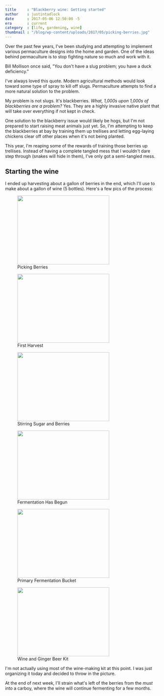 ```yaml
---
title     : "Blackberry wine: Getting started"
author    : justintadlock
date      : 2017-05-06 12:50:00 -5
era       : current
category  : [life, gardening, wine]
thumbnail : "/blog/wp-content/uploads/2017/05/picking-berries.jpg"
---
```


Over the past few years, I've been studying and attempting to implement various permaculture designs into the home and garden.  One of the ideas behind permaculture is to stop fighting nature so much and work with it.

Bill Mollison once said, "You don't have a slug problem; you have a duck deficiency."

I've always loved this quote.  Modern agricultural methods would look toward some type of spray to kill off slugs.  Permaculture attempts to find a more natural solution to the problem.

My problem is not slugs.  It's blackberries.  _What, 1,000s upon 1,000s of blackberries are a problem?_  Yes.  They are a highly invasive native plant that will take over everything if not kept in check.

One solution to the blackberry issue would likely be hogs, but I'm not prepared to start raising meat animals just yet.  So, I'm attempting to keep the blackberries at bay by training them up trellises and letting egg-laying chickens clear off other places when it's not being planted.

This year, I'm reaping some of the rewards of training those berries up trellises.  Instead of having a complete tangled mess that I wouldn't dare step through (snakes will hide in them), I've only got a semi-tangled mess.

## Starting the wine

I ended up harvesting about a gallon of berries in the end, which I'll use to make about a gallon of wine (5 bottles).  Here's a few pics of the process:

<div class="gallery gallery-columns-2">
	<figure class="gallery-item">
		<a href="http://justintadlock.com/blog/wp-content/uploads/2017/05/picking-berries.jpg"><img width="300" height="225" src="http://justintadlock.com/blog/wp-content/uploads/2017/05/picking-berries-300x225.jpg" class="attachment-medium size-medium" alt="" srcset="http://justintadlock.com/blog/wp-content/uploads/2017/05/picking-berries-300x225.jpg 300w, http://justintadlock.com/blog/wp-content/uploads/2017/05/picking-berries-768x576.jpg 768w, http://justintadlock.com/blog/wp-content/uploads/2017/05/picking-berries-960x720.jpg 960w, http://justintadlock.com/blog/wp-content/uploads/2017/05/picking-berries-900x675.jpg 900w, http://justintadlock.com/blog/wp-content/uploads/2017/05/picking-berries.jpg 1600w" sizes="(max-width: 300px) 100vw, 300px"></a>
		<figcaption class="gallery-caption">Picking Berries</figcaption>
	</figure>
	<figure class="gallery-item">
		<a href="http://justintadlock.com/blog/wp-content/uploads/2017/05/harvest.jpg"><img width="300" height="225" src="http://justintadlock.com/blog/wp-content/uploads/2017/05/harvest-300x225.jpg" class="attachment-medium size-medium" alt="" srcset="http://justintadlock.com/blog/wp-content/uploads/2017/05/harvest-300x225.jpg 300w, http://justintadlock.com/blog/wp-content/uploads/2017/05/harvest-768x576.jpg 768w, http://justintadlock.com/blog/wp-content/uploads/2017/05/harvest-960x720.jpg 960w, http://justintadlock.com/blog/wp-content/uploads/2017/05/harvest-900x675.jpg 900w, http://justintadlock.com/blog/wp-content/uploads/2017/05/harvest.jpg 1600w" sizes="(max-width: 300px) 100vw, 300px"></a>
		<figcaption class="gallery-caption">First Harvest</figcaption>
	</figure>
	<figure class="gallery-item">
		<a href="http://justintadlock.com/blog/wp-content/uploads/2017/05/mixing.jpg"><img width="300" height="225" src="http://justintadlock.com/blog/wp-content/uploads/2017/05/mixing-300x225.jpg" class="attachment-medium size-medium" alt="" srcset="http://justintadlock.com/blog/wp-content/uploads/2017/05/mixing-300x225.jpg 300w, http://justintadlock.com/blog/wp-content/uploads/2017/05/mixing-768x576.jpg 768w, http://justintadlock.com/blog/wp-content/uploads/2017/05/mixing-960x720.jpg 960w, http://justintadlock.com/blog/wp-content/uploads/2017/05/mixing-900x675.jpg 900w, http://justintadlock.com/blog/wp-content/uploads/2017/05/mixing.jpg 1600w" sizes="(max-width: 300px) 100vw, 300px"></a>
		<figcaption class="gallery-caption">Stirring Sugar and Berries</figcaption>
	</figure>
	<figure class="gallery-item">
		<a href="http://justintadlock.com/blog/wp-content/uploads/2017/05/fermenting.jpg"><img width="300" height="225" src="http://justintadlock.com/blog/wp-content/uploads/2017/05/fermenting-300x225.jpg" class="attachment-medium size-medium" alt="" srcset="http://justintadlock.com/blog/wp-content/uploads/2017/05/fermenting-300x225.jpg 300w, http://justintadlock.com/blog/wp-content/uploads/2017/05/fermenting-768x576.jpg 768w, http://justintadlock.com/blog/wp-content/uploads/2017/05/fermenting-960x720.jpg 960w, http://justintadlock.com/blog/wp-content/uploads/2017/05/fermenting-900x675.jpg 900w, http://justintadlock.com/blog/wp-content/uploads/2017/05/fermenting.jpg 1600w" sizes="(max-width: 300px) 100vw, 300px"></a>
		<figcaption class="gallery-caption">Fermentation Has Begun</figcaption>
	</figure>
	<figure class="gallery-item">
		<a href="http://justintadlock.com/blog/wp-content/uploads/2017/05/container.jpg"><img width="300" height="225" src="http://justintadlock.com/blog/wp-content/uploads/2017/05/container-300x225.jpg" class="attachment-medium size-medium" alt="" srcset="http://justintadlock.com/blog/wp-content/uploads/2017/05/container-300x225.jpg 300w, http://justintadlock.com/blog/wp-content/uploads/2017/05/container-768x576.jpg 768w, http://justintadlock.com/blog/wp-content/uploads/2017/05/container-960x720.jpg 960w, http://justintadlock.com/blog/wp-content/uploads/2017/05/container-900x675.jpg 900w, http://justintadlock.com/blog/wp-content/uploads/2017/05/container.jpg 1600w" sizes="(max-width: 300px) 100vw, 300px"></a>
		<figcaption class="gallery-caption">Primary Fermentation Bucket</figcaption>
	</figure>
	<figure class="gallery-item">
		<a href="http://justintadlock.com/blog/wp-content/uploads/2017/05/wine-kit.jpg"><img width="300" height="225" src="http://justintadlock.com/blog/wp-content/uploads/2017/05/wine-kit-300x225.jpg" class="attachment-medium size-medium" alt="" srcset="http://justintadlock.com/blog/wp-content/uploads/2017/05/wine-kit-300x225.jpg 300w, http://justintadlock.com/blog/wp-content/uploads/2017/05/wine-kit-768x576.jpg 768w, http://justintadlock.com/blog/wp-content/uploads/2017/05/wine-kit-960x720.jpg 960w, http://justintadlock.com/blog/wp-content/uploads/2017/05/wine-kit-900x675.jpg 900w, http://justintadlock.com/blog/wp-content/uploads/2017/05/wine-kit.jpg 1600w" sizes="(max-width: 300px) 100vw, 300px"></a>
		<figcaption class="gallery-caption">Wine and Ginger Beer Kit</figcaption>
	</figure>
</div>

I'm not actually using most of the wine-making kit at this point.  I was just organizing it today and decided to throw in the picture.

At the end of next week, I'll strain what's left of the berries from the _must_ into a carboy, where the wine will continue fermenting for a few months.
